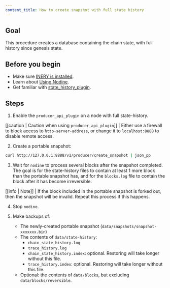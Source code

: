 ```yaml
---
content_title: How to create snapshot with full state history
---
```


## Goal

This procedure creates a database containing the chain state, with full history since genesis state.

## Before you begin

* Make sure [INERY is installed](../../../00_install/index.md).
* Learn about [Using Nodine](../../02_usage/index.md).
* Get familiar with [state_history_plugin](../../03_plugins/state_history_plugin/index.md).

## Steps

1. Enable the `producer_api_plugin` on a node with full state-history.

[[caution | Caution when using `producer_api_plugin`]]
| Either use a firewall to block access to `http-server-address`, or change it to `localhost:8888` to disable remote access.

2. Create a portable snapshot:
```sh
curl http://127.0.0.1:8888/v1/producer/create_snapshot | json_pp
```

3. Wait for `nodine` to process several blocks after the snapshot completed. The goal is for the state-history files to contain at least 1 more block than the portable snapshot has, and for the `blocks.log` file to contain the block after it has become irreversible.

[[info | Note]]
| If the block included in the portable snapshot is forked out, then the snapshot will be invalid. Repeat this process if this happens.

4. Stop `nodine`.

5. Make backups of:
   * The newly-created portable snapshot (`data/snapshots/snapshot-xxxxxxx.bin`)
   * The contents of `data/state-history`:
     * `chain_state_history.log`
     * `trace_history.log`
     * `chain_state_history.index`: optional. Restoring will take longer without this file.
     * `trace_history.index`: optional. Restoring will take longer without this file.
   * Optional: the contents of `data/blocks`, but excluding `data/blocks/reversible`.
